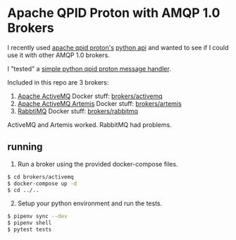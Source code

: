 # Apache QPID Proton with AMQP 1.0 Brokers

I recently used [apache qpid proton's](https://qpid.apache.org/proton/index.html)
[python api](https://qpid.apache.org/releases/qpid-proton-0.26.0/proton/python/book/tutorial.html)
and wanted to see if I could use it with other AMQP 1.0 brokers.

I "tested" a [simple python qpid proton message handler](./tests/test_docker_brokers.py#L8).

Included in this repo are 3 brokers:

1. [Apache ActiveMQ](http://activemq.apache.org/) Docker stuff: [brokers/activemq](brokers/activemq)
1. [Apache ActiveMQ Artemis](https://activemq.apache.org/artemis/) Docker stuff: [brokers/artemis](brokers/artemis)
1. [RabbtiMQ](https://github.com/rabbitmq/rabbitmq-amqp1.0/blob/v3.7.9/README.md) Docker stuff: [brokers/rabbitmq](brokers/rabbitmq)


ActiveMQ and Artemis worked.
RabbitMQ had problems.


## running

1) Run a broker using the provided docker-compose files.

```bash
$ cd brokers/activemq
$ docker-compose up -d
$ cd ../..
```

2) Setup your python environment and run the tests.

```bash
$ pipenv sync --dev
$ pipenv shell
$ pytest tests
```


